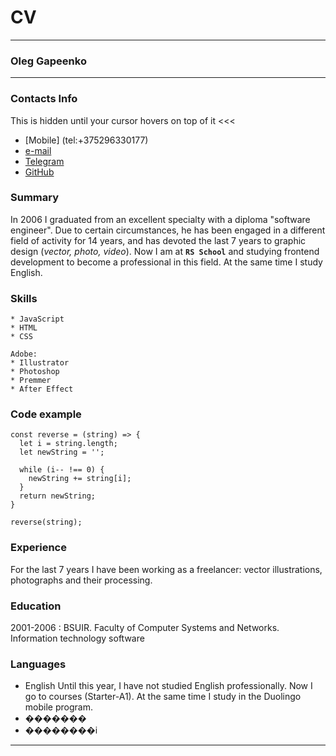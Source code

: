 # CV
---

### Oleg Gapeenko

---
### Contacts Info
>>>
This is hidden until your cursor hovers on top of it
<<<
* [Mobile] (tel:+375296330177)
* [e-mail](mailto:olegganko@gmail.com)
* [Telegram](https://telegram.me/olegganko)
* [GitHub](https://github.com/olegganko)


### Summary
In 2006 I graduated from an excellent specialty with a diploma "software engineer". 
Due to certain circumstances, he has been engaged in a different field of activity for 14 years, and has devoted the last 7 years to graphic design (*vector, photo, video*). 
Now I am at **`RS School`** and studying frontend development to become a professional in this field. 
At the same time I study English.

### Skills
    * JavaScript
    * HTML
    * CSS

    Adobe: 
    * Illustrator
    * Photoshop 
    * Premmer
    * After Effect

### Code example
```
const reverse = (string) => {
  let i = string.length;
  let newString = '';

  while (i-- !== 0) {
    newString += string[i];
  }
  return newString;
}

reverse(string);
```

### Experience
For the last 7 years I have been working as a freelancer: vector illustrations, photographs and their processing.

### Education
2001-2006
: BSUIR. Faculty of Computer Systems and Networks. Information technology software

### Languages
   * English 
        Until this year, I have not studied English professionally. Now I go to courses (Starter-A1). At the same time I study in the Duolingo mobile program.
   * �������
   * ��������i

---

